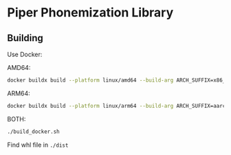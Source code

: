 # Piper Phonemization Library

## Building

Use Docker:

AMD64:
``` sh
docker buildx build --platform linux/amd64 --build-arg ARCH_SUFFIX=x86_64 --tag piper-phonemize:amd64 --output type=local,dest=dist .
```

ARM64:
``` sh
docker buildx build --platform linux/arm64 --build-arg ARCH_SUFFIX=aarch64 --tag piper-phonemize:arm64 --output type=local,dest=dist .
```

BOTH:
``` sh
./build_docker.sh
```

Find whl file in `./dist`